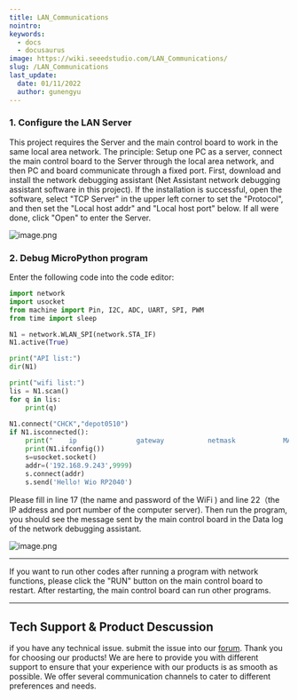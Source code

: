 ```yaml
---
title: LAN_Communications
nointro:
keywords:
  - docs
  - docusaurus
image: https://wiki.seeedstudio.com/LAN_Communications/
slug: /LAN_Communications
last_update:
  date: 01/11/2022
  author: gunengyu
---
```


### 1. Configure the LAN Server

This project requires the Server and the main control board to work in the same local area network. The principle: Setup one PC as a server, connect the main control board to the Server through the local area network, and then PC and board communicate through a fixed port.
First, download and install the network debugging assistant (Net Assistant network debugging assistant software in this project).
If the installation is successful, open the software, select "TCP Server" in the upper left corner to set the "Protocol", and then set the "Local host addr" and "Local host port" below. If all were done, click "Open" to enter the Server.

![image.png](https://files.seeedstudio.com/wiki/Wio_RP2040_mini_Dev_Board-Onboard_Wifi/demo_8.png)
### 2. Debug MicroPython program
Enter the following code into the code editor:
```python
import network
import usocket
from machine import Pin, I2C, ADC, UART, SPI, PWM
from time import sleep

N1 = network.WLAN_SPI(network.STA_IF)
N1.active(True)

print("API list:")
dir(N1)

print("wifi list:")
lis = N1.scan()
for q in lis:
    print(q)
    
N1.connect("CHCK","depot0510")
if N1.isconnected():
    print("    ip               gateway           netmask            MAC            ssid")
    print(N1.ifconfig())
    s=usocket.socket()
    addr=('192.168.9.243',9999)
    s.connect(addr)
    s.send('Hello! Wio RP2040')
```
Please fill in line 17 (the name and password of the WiFi ) and line 22（the IP address and port number of the computer server). Then run the program, you should see the message sent by the main control board in the Data log of the network debugging assistant.

![image.png](https://files.seeedstudio.com/wiki/Wio_RP2040_mini_Dev_Board-Onboard_Wifi/demo_9.png)

---

If you want to run other codes after running a program with network functions, please click the "RUN" button on the main control board to restart. After restarting, the main control board can run other programs.

---

## Tech Support & Product Descussion
 if you have any technical issue.  submit the issue into our [forum](http://forum.seeedstudio.com/). 
Thank you for choosing our products! We are here to provide you with different support to ensure that your experience with our products is as smooth as possible. We offer several communication channels to cater to different preferences and needs.

<div class="button_tech_support_container">
<a href="https://forum.seeedstudio.com/" class="button_forum"></a> 
<a href="https://www.seeedstudio.com/contacts" class="button_email"></a>
</div>

<div class="button_tech_support_container">
<a href="https://discord.gg/eWkprNDMU7" class="button_discord"></a> 
<a href="https://github.com/Seeed-Studio/wiki-documents/discussions/69" class="button_discussion"></a>
</div>


